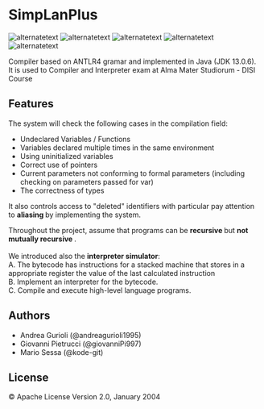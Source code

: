 
# SimpLanPlus 

<p>
        <img src="https://img.shields.io/static/v1?label=build&message=passing&color=%3CCOLOR%3E" alt="alternatetext">
	<img src="https://img.shields.io/badge/state-complete-red" alt="alternatetext">
	<img src="https://img.shields.io/badge/version-1.0%20-blue" alt="alternatetext">
  <img src="https://img.shields.io/badge/ANTLR-9.2.1-yellow" alt="alternatetext">
  <img src="https://img.shields.io/badge/Java-13.2-white" alt="alternatetext">
</p>
Compiler based on ANTLR4 gramar and implemented in Java (JDK 13.0.6). It is used to Compiler and Interpreter exam at Alma Mater Studiorum - DISI Course

## Features

The system will check the following cases in the compilation field:
<ul>
   <li> Undeclared Variables / Functions </li>
   <li> Variables declared multiple times in the same environment </li>
   <li> Using uninitialized variables </li>
   <li> Correct use of pointers </li>
   <li> Current parameters not conforming to formal parameters (including checking on parameters passed for var) </li>
   <li> The correctness of types </li>
</ul>

It also controls access to "deleted" identifiers with particular
pay attention to <b> aliasing </b> by implementing the system.

Throughout the project, assume that programs can be <b> recursive </b> but <b> not mutually recursive </b>.<br><br>
We introduced also the <b>interpreter simulator</b>:
<br>
A. The bytecode has instructions for a stacked machine that stores in a
    appropriate register the value of the last calculated instruction <br>
B. Implement an interpreter for the bytecode. <br>
C. Compile and execute high-level language programs. <br>

## Authors

- Andrea Gurioli (@andreagurioli1995)
- Giovanni Pietrucci (@giovanniPi997)
- Mario Sessa (@kode-git)

## License

&copy; Apache License Version 2.0, January 2004
